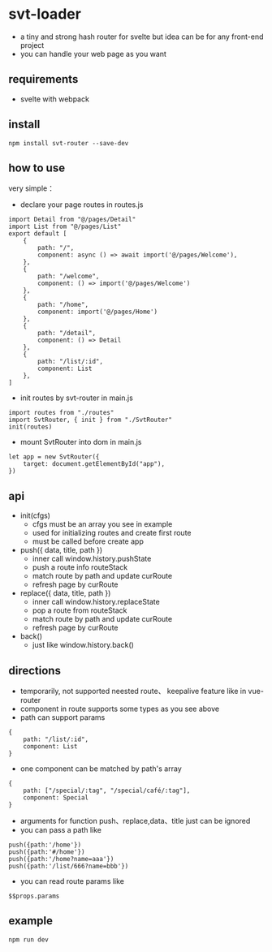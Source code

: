 # svt-loader
- a tiny and strong hash router for svelte but idea can be for any front-end project
- you can handle your web page as you want

## requirements
- svelte with webpack
## install
```
npm install svt-router --save-dev
```
## how to use
very simple：
- declare your page routes in routes.js
```
import Detail from "@/pages/Detail"
import List from "@/pages/List"
export default [
    {
        path: "/",
        component: async () => await import('@/pages/Welcome'),
    },
    {
        path: "/welcome",
        component: () => import('@/pages/Welcome')
    },
    {
        path: "/home",
        component: import('@/pages/Home')
    },
    {
        path: "/detail",
        component: () => Detail
    },
    {
        path: "/list/:id",
        component: List
    },
]
```
- init routes by svt-router in main.js
```
import routes from "./routes"
import SvtRouter, { init } from "./SvtRouter"
init(routes)
```
- mount SvtRouter into dom in main.js
```
let app = new SvtRouter({
    target: document.getElementById("app"),
})
```
## api
- init(cfgs)
    - cfgs must be an array you see in example
    - used for initializing routes and create first route
    - must be called before create app 
- push({ data, title, path })
    - inner call window.history.pushState
    - push a route info routeStack
    - match route by path and update curRoute
    - refresh page by curRoute
- replace({ data, title, path })
    - inner call window.history.replaceState
    - pop a route from routeStack
    - match route by path and update curRoute
    - refresh page by curRoute
- back()
    - just like window.history.back()

## directions
- temporarily, not supported neested route、 keepalive feature like in vue-router
- component in route supports some types as you see above
- path can support params
```
{
    path: "/list/:id",
    component: List
}
```
- one component can be matched by path's array
```
{
    path: ["/special/:tag", "/special/café/:tag"],
    component: Special
}
```
- arguments for function push、replace,data、title just can be ignored
- you can pass a path like
```
push({path:'/home'})
push({path:'#/home'})
push({path:'/home?name=aaa'})
push({path:'/list/666?name=bbb'})
```
- you can read route params like
```
$$props.params
```
## example
```
npm run dev
```
